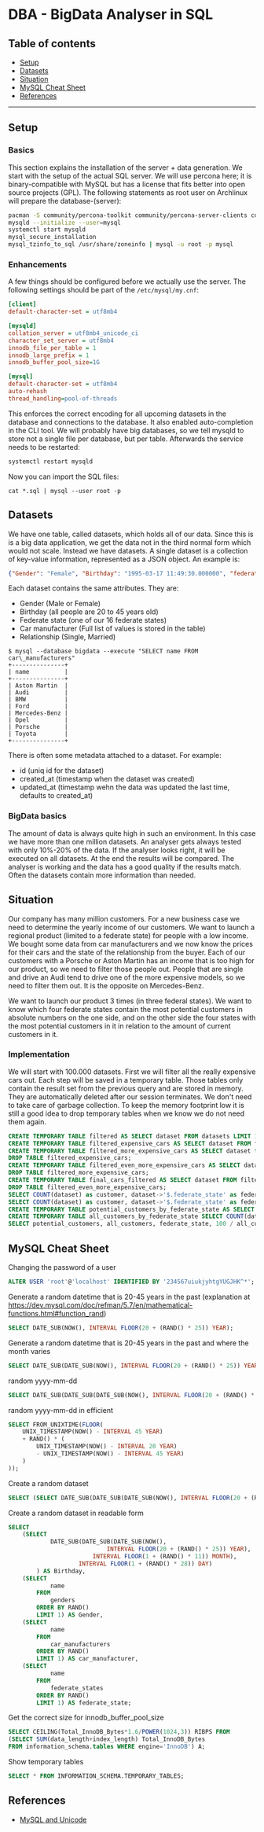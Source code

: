 # DBA - BigData Analyser in SQL

## Table of contents

* [Setup](#setup)
* [Datasets](#datasets)
* [Situation](#situation)
* [MySQL Cheat Sheet](#mysql-cheat-sheet)
* [References](#references)
---

## Setup

### Basics
This section explains the installation of the server + data generation. We
start with the setup of the actual SQL server. We will use percona here; it is
binary-compatible with MySQL but has a license that fits better into open
source projects (GPL). The following statements as root user on Archlinux will
prepare the database-(server):

```bash
pacman -S community/percona-toolkit community/percona-server-clients community/percona-server
mysqld --initialize --user=mysql
systemctl start mysqld
mysql_secure_installation
mysql_tzinfo_to_sql /usr/share/zoneinfo | mysql -u root -p mysql
```

### Enhancements

A few things should be configured before we actually use the server. The
following settings should be part of the `/etc/mysql/my.cnf`:

```ini
[client]
default-character-set = utf8mb4

[mysqld]
collation_server = utf8mb4_unicode_ci
character_set_server = utf8mb4
innodb_file_per_table = 1
innodb_large_prefix = 1
innodb_buffer_pool_size=1G

[mysql]
default-character-set = utf8mb4
auto-rehash
thread_handling=pool-of-threads
```

This enforces the correct encoding for all upcoming datasets in the database
and connections to the database. It also enabled auto-completion in the CLI
tool. We will probably have big databases, so we tell mysqld to store not a
single file per database, but per table. Afterwards the service needs to be
restarted:

```bash
systemctl restart mysqld
```

Now you can import the SQL files:

```
cat *.sql | mysql --user root -p
```

## Datasets

We have one table, called datasets, which holds all of our data. Since this is
is a big data application, we get the data not in the third normal form which
would not scale. Instead we have datasets. A single dataset is a collection of
key-value information, represented as a JSON object. An example is:

```json
{"Gender": "Female", "Birthday": "1995-03-17 11:49:30.000000", "federate_state": "Bayern", "car_manufacturer": "Porsche", "Relationship": "Single"}
```

Each dataset contains the same attributes. They are:

* Gender (Male or Female)
* Birthday (all people are 20 to 45 years old)
* Federate state (one of our 16 federate states)
* Car manufacturer (Full list of values is stored in the table)
* Relationship (Single, Married)

```
$ mysql --database bigdata --execute "SELECT name FROM car\_manufacturers"
+---------------+
| name          |
+---------------+
| Aston Martin  |
| Audi          |
| BMW           |
| Ford          |
| Mercedes-Benz |
| Opel          |
| Porsche       |
| Toyota        |
+---------------+
```

There is often some metadata attached to a dataset. For example:

* id (uniq id for the dataset)
* created\_at (timestamp when the dataset was created)
* updated\_at (timestamp wehn the data was updated the last time, defaults to created\_at)

### BigData basics

The amount of data is always quite high in such an environment. In this case
we have more than one million datasets. An analyser gets always tested with
only 10%-20% of the data. If the analyser looks right, it will be executed on
all datasets. At the end the results will be compared. The analyser is working
and the data has a good quality if the results match. Often the datasets
contain more information than needed.

## Situation

Our company has many million customers. For a new business case we need to
determine the yearly income of our customers. We want to launch a regional
product (limited to a federate state) for people with a low income. We bought
some data from car manufacturers and we now know the prices for their cars and
the state of the relationship from the buyer. Each of our customers with a
Porsche or Aston Martin has an income that is too high for our product, so we need
to filter those people out. People that are single and drive an Audi tend to
drive one of the more expensive models, so we need to filter them out. It is
the opposite on Mercedes-Benz.

We want to launch our product 3 times (in three federal states). We want to
know which four federate states contain the most potential customers in
absolute numbers on the one side, and on the other side the four states
with the most potential customers in it in relation to the amount of current
customers in it.

### Implementation

We will start with 100.000 datasets. First we will filter all the really
expensive cars out. Each step will be saved in a temporary table. Those tables
only contain the result set from the previous query and are stored in memory.
They are automatically deleted after our session terminates. We don't need to
take care of garbage collection. To keep the memory footprint low it is still a
good idea to drop temporary tables when we know we do not need them again.

```sql
CREATE TEMPORARY TABLE filtered AS SELECT dataset FROM datasets LIMIT 100000;
CREATE TEMPORARY TABLE filtered_expensive_cars AS SELECT dataset FROM filtered WHERE dataset->'$.car_manufacturer' != 'Aston Martin';
CREATE TEMPORARY TABLE filtered_more_expensive_cars AS SELECT dataset from filtered_expensive_cars WHERE dataset->'$.car_manufacturer' != 'Porsche';
DROP TABLE filtered_expensive_cars;
CREATE TEMPORARY TABLE filtered_even_more_expensive_cars AS SELECT dataset FROM filtered_more_expensive_cars WHERE NOT (dataset->'$.relationship' = 'Single' and dataset->'$.car_manufacturer' = 'Audi');
DROP TABLE filtered_more_expensive_cars;
CREATE TEMPORARY TABLE final_cars_filtered AS SELECT dataset FROM filtered_even_more_expensive_cars WHERE NOT (dataset->'$.relationship' = 'Married' and dataset->'$.car_manufacturer' = 'Mercedes-Benz');
DROP TABLE filtered_even_more_expensive_cars;
SELECT COUNT(dataset) as customer, dataset->'$.federate_state' as federate_state FROM final_cars_filtered GROUP BY dataset->'$.federate_state' ORDER BY customer DESC LIMIT 4;
SELECT COUNT(dataset) as customer, dataset->'$.federate_state' as federate_state FROM filtered GROUP BY dataset->'$.federate_state' ORDER BY customer DESC;
CREATE TEMPORARY TABLE potential_customers_by_federate_state AS SELECT COUNT(dataset) as customer, dataset->'$.federate_state' as federate_state FROM final_cars_filtered GROUP BY dataset->'$.federate_state' ORDER BY customer DESC;
CREATE TEMPORARY TABLE all_customers_by_federate_state SELECT COUNT(dataset) as customer, dataset->'$.federate_state' as federate_state FROM filtered GROUP BY dataset->'$.federate_state' ORDER BY customer DESC;
SELECT potential_customers, all_customers, federate_state, 100 / all_customers * potential_customers as potential_customer_in_percent FROM (SELECT potential_customers_by_federate_state.federate_state, potential_customers_by_federate_state.customer as potential_customers, all_customers_by_federate_state.customer as all_customers FROM potential_customers_by_federate_state INNER JOIN all_customers_by_federate_state ON all_customers_by_federate_state.federate_state = potential_customers_by_federate_state.federate_state) AS derieved_table ORDER BY potential_customers DESC;
```




## MySQL Cheat Sheet

Changing the password of a user

```sql
ALTER USER 'root'@'localhost' IDENTIFIED BY '234567uiukjyhtgYUGJHK^*';
```

Generate a random datetime that is 20-45 years in the past (explanation at https://dev.mysql.com/doc/refman/5.7/en/mathematical-functions.html#function_rand)

```sql
SELECT DATE_SUB(NOW(), INTERVAL FLOOR(20 + (RAND() * 25)) YEAR);
```

Generate a random datetime that is 20-45 years in the past and where the month varies

```sql
SELECT DATE_SUB(DATE_SUB(NOW(), INTERVAL FLOOR(20 + (RAND() * 25)) YEAR), INTERVAL FLOOR(1 + (RAND() * 11)) MONTH);
```

random yyyy-mm-dd

```sql
SELECT DATE_SUB(DATE_SUB(DATE_SUB(NOW(), INTERVAL FLOOR(20 + (RAND() * 25)) YEAR), INTERVAL FLOOR(1 + (RAND() * 11)) MONTH), INTERVAL FLOOR(1 + (RAND() * 28)) DAY) AS Birthday;
```

random yyyy-mm-dd in efficient

```sql
SELECT FROM_UNIXTIME(FLOOR(
    UNIX_TIMESTAMP(NOW() - INTERVAL 45 YEAR)
    + RAND() * (
        UNIX_TIMESTAMP(NOW() - INTERVAL 20 YEAR)
        - UNIX_TIMESTAMP(NOW() - INTERVAL 45 YEAR)
    )
));
```

Create a random dataset

```sql
SELECT (SELECT DATE_SUB(DATE_SUB(DATE_SUB(NOW(), INTERVAL FLOOR(20 + (RAND() * 25)) YEAR), INTERVAL FLOOR(1 + (RAND() * 11)) MONTH), INTERVAL FLOOR(1 + (RAND() * 28)) DAY)) AS Birthday, (SELECT name FROM genders ORDER BY RAND() LIMIT 1) AS Gender, (SELECT name FROM car_manufacturers ORDER BY RAND() LIMIT 1) AS car_manufacturer, (SELECT name FROM federate_states ORDER BY RAND() LIMIT 1) AS federate_state;
```

Create a random dataset in readable form

```sql
SELECT
    (SELECT
            DATE_SUB(DATE_SUB(DATE_SUB(NOW(),
                            INTERVAL FLOOR(20 + (RAND() * 25)) YEAR),
                        INTERVAL FLOOR(1 + (RAND() * 11)) MONTH),
                    INTERVAL FLOOR(1 + (RAND() * 28)) DAY)
        ) AS Birthday,
    (SELECT
            name
        FROM
            genders
        ORDER BY RAND()
        LIMIT 1) AS Gender,
    (SELECT
            name
        FROM
            car_manufacturers
        ORDER BY RAND()
        LIMIT 1) AS car_manufacturer,
    (SELECT
            name
        FROM
            federate_states
        ORDER BY RAND()
        LIMIT 1) AS federate_state;
```

Get the correct size for innodb\_buffer\_pool\_size

```sql
SELECT CEILING(Total_InnoDB_Bytes*1.6/POWER(1024,3)) RIBPS FROM
(SELECT SUM(data_length+index_length) Total_InnoDB_Bytes
FROM information_schema.tables WHERE engine='InnoDB') A;
```

Show temporary tables

```sql
SELECT * FROM INFORMATION_SCHEMA.TEMPORARY_TABLES;
```

## References

* [MySQL and Unicode](https://mathiasbynens.be/notes/mysql-utf8mb4)
